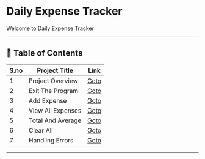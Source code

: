 # Daily Expense Tracker

Welcome to Daily Expense Tracker

---

## 📅 Table of Contents

| S.no | Project Title          | Link                                      |
|------|------------------------|-------------------------------------------|
| 1    | Project Overview       | [Goto](1_project_overview/README.md)      |
| 2    | Exit The Program       | [Goto](2_exit_the_program/README.md)      |
| 3    | Add Expense            | [Goto](3_add_expense/README.md)           |
| 4    | View All Expenses      | [Goto](4_view_all_expenses/README.md)     |
| 5    | Total And Average      | [Goto](5_total_and_average/README.md)     |
| 6    | Clear All              | [Goto](6_clear_all/README.md)             |
| 7    | Handling Errors        | [Goto](7_handling_errors/README.md)       |




---

